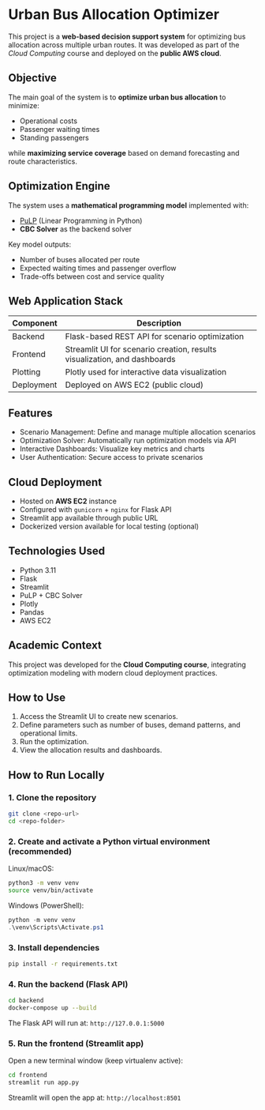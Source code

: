 
# Urban Bus Allocation Optimizer

This project is a **web-based decision support system** for optimizing bus allocation across multiple urban routes. It was developed as part of the *Cloud Computing* course and deployed on the **public AWS cloud**.

## Objective

The main goal of the system is to **optimize urban bus allocation** to minimize:

- Operational costs  
- Passenger waiting times  
- Standing passengers  

while **maximizing service coverage** based on demand forecasting and route characteristics.

## Optimization Engine

The system uses a **mathematical programming model** implemented with:

- [PuLP](https://github.com/coin-or/pulp) (Linear Programming in Python)  
- **CBC Solver** as the backend solver

Key model outputs:

- Number of buses allocated per route  
- Expected waiting times and passenger overflow  
- Trade-offs between cost and service quality

## Web Application Stack

| Component  | Description                                   |
|------------|-----------------------------------------------|
| Backend    | Flask-based REST API for scenario optimization |
| Frontend   | Streamlit UI for scenario creation, results visualization, and dashboards |
| Plotting   | Plotly used for interactive data visualization |
| Deployment | Deployed on AWS EC2 (public cloud)            |

## Features

- Scenario Management: Define and manage multiple allocation scenarios  
- Optimization Solver: Automatically run optimization models via API  
- Interactive Dashboards: Visualize key metrics and charts  
- User Authentication: Secure access to private scenarios

## Cloud Deployment

- Hosted on **AWS EC2** instance  
- Configured with `gunicorn` + `nginx` for Flask API  
- Streamlit app available through public URL  
- Dockerized version available for local testing (optional)

## Technologies Used

- Python 3.11  
- Flask  
- Streamlit  
- PuLP + CBC Solver  
- Plotly  
- Pandas  
- AWS EC2

## Academic Context

This project was developed for the **Cloud Computing course**, integrating optimization modeling with modern cloud deployment practices.

## How to Use

1. Access the Streamlit UI to create new scenarios.  
2. Define parameters such as number of buses, demand patterns, and operational limits.  
3. Run the optimization.  
4. View the allocation results and dashboards.



## How to Run Locally

### 1. Clone the repository

```bash
git clone <repo-url>
cd <repo-folder>
```

### 2. Create and activate a Python virtual environment (recommended)

Linux/macOS:

```bash
python3 -m venv venv
source venv/bin/activate
```

Windows (PowerShell):

```powershell
python -m venv venv
.\venv\Scripts\Activate.ps1
```

### 3. Install dependencies

```bash
pip install -r requirements.txt
```

### 4. Run the backend (Flask API)

```bash
cd backend
docker-compose up --build
```

The Flask API will run at: `http://127.0.0.1:5000`

### 5. Run the frontend (Streamlit app)

Open a new terminal window (keep virtualenv active):

```bash
cd frontend
streamlit run app.py
```

Streamlit will open the app at: `http://localhost:8501`
